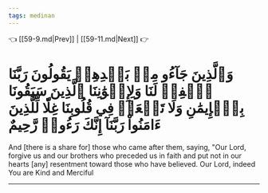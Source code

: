 ```yaml
---
tags: medinan
---
```


👈 [[59-9.md|Prev]] | [[59-11.md|Next]] 👉

# وَٱلَّذِينَ جَآءُو مِنۢ بَعۡدِهِمۡ يَقُولُونَ رَبَّنَا ٱغۡفِرۡ لَنَا وَلِإِخۡوَٰنِنَا ٱلَّذِينَ سَبَقُونَا بِٱلۡإِيمَٰنِ وَلَا تَجۡعَلۡ فِي قُلُوبِنَا غِلّٗا لِّلَّذِينَ ءَامَنُواْ رَبَّنَآ إِنَّكَ رَءُوفٞ رَّحِيمٌ

And [there is a share for] those who came after them, saying, "Our Lord, forgive us and our brothers who preceded us in faith and put not in our hearts [any] resentment toward those who have believed. Our Lord, indeed You are Kind and Merciful

---

